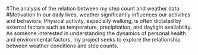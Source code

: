 #The analysis of the relation between my step count and weather data
#Motivation
In our daily lives, weather significantly influences our activities and behaviors. Physical activity, especially walking, is often dictated by external factors such as temperature, precipitation, and daylight availability. As someone interested in understanding the dynamics of personal health and environmental factors, my project seeks to explore the relationship between weather conditions and step counts.
